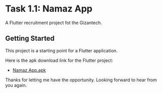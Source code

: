 # Task 1.1: Namaz App

A  Flutter recruitment project fot the Gizantech.

## Getting Started

This project is a starting point for a Flutter application.

Here is the apk download link for the Flutter project:

- [Namaz App.apk](https://github.com/Safius-Sifat/namaz_app/releases/download/latest/Namaz-App.apk)


Thanks for letting me have the opportunity. Looking forward to hear from you again.
